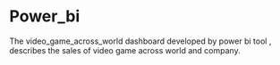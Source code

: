 # Power_bi
The video_game_across_world dashboard developed by power bi tool , describes the sales of video game across world and company.
